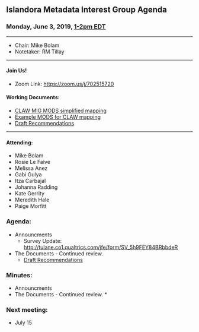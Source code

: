 ## Islandora Metadata Interest Group Agenda
### Monday, June 3, 2019, [1-2pm EDT](http://www.thetimezoneconverter.com/?t=1%20pm&tz=Toronto&)

---
* Chair: Mike Bolam
* Notetaker: RM Tillay

---

#### Join Us!
* Zoom Link: https://zoom.us/j/702515720

#### Working Documents:
* [CLAW MIG MODS simplified mapping](https://docs.google.com/spreadsheets/d/18u2qFJ014IIxlVpM3JXfDEFccwBZcoFsjbBGpvL0jJI/edit#gid=0)
* [Example MODS for CLAW mapping](https://docs.google.com/spreadsheets/d/1C2Xie7HUDSgRT5v4ldoJvlNdoXz2GHAPvL3PE3TOKW8/edit#gid=1829081124)
* [Draft Recommendations](https://docs.google.com/document/d/15qSO9YcALtYSqd6CUuGx0t8FwUJ5pPwVPz0PA5rU898/edit#heading=h.f9r6knw0rjvu)
---

#### Attending:
* Mike Bolam
* Rosie Le Faive
* Melissa Anez
* Gabi Gulya
* Itza Carbajal
* Johanna Radding
* Kate Gerrity
* Meredith Hale
* Paige Morfitt


### Agenda:
* Announcments
  * Survey Update: http://tulane.co1.qualtrics.com/jfe/form/SV_5h9FEY84BRbbdeR
* The Documents - Continued review.
  * [Draft Recommendations](https://docs.google.com/document/d/15qSO9YcALtYSqd6CUuGx0t8FwUJ5pPwVPz0PA5rU898/edit#heading=h.f9r6knw0rjvu)
 
### Minutes:
* Announcments
* The Documents - Continued review.
  * 
 
### Next meeting:
* July 15
